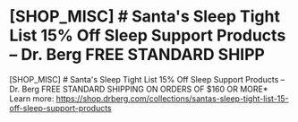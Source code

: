 # [SHOP_MISC] # Santa's Sleep Tight List 15% Off Sleep Support Products – Dr. Berg FREE STANDARD SHIPP

[SHOP_MISC] # Santa's Sleep Tight List 15% Off Sleep Support Products – Dr. Berg FREE STANDARD SHIPPING ON ORDERS OF $160 OR MORE\*
Learn more: https://shop.drberg.com/collections/santas-sleep-tight-list-15-off-sleep-support-products
